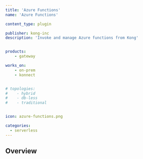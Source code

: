 ```yaml
---
title: 'Azure Functions'
name: 'Azure Functions'

content_type: plugin

publisher: kong-inc
description: 'Invoke and manage Azure functions from Kong'


products:
    - gateway

works_on:
    - on-prem
    - konnect


# topologies:
#    - hybrid
#    - db-less
#    - traditional


icon: azure-functions.png

categories:
  - serverless
---
```


## Overview
